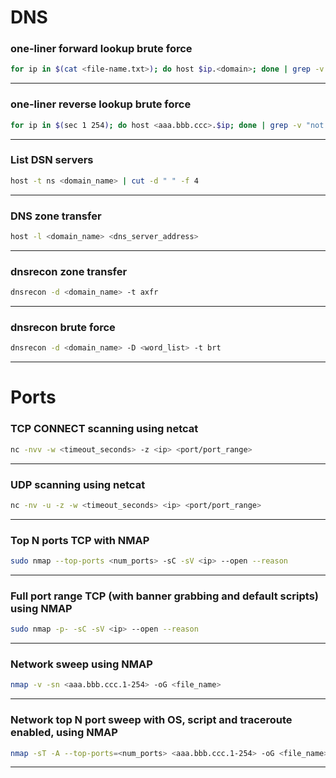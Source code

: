 # DNS

### one-liner forward lookup brute force
```bash
for ip in $(cat <file-name.txt>); do host $ip.<domain>; done | grep -v "not found"
```
---
### one-liner reverse lookup brute force
```bash
for ip in $(sec 1 254); do host <aaa.bbb.ccc>.$ip; done | grep -v "not found"
```
---
### List DSN servers
```bash
host -t ns <domain_name> | cut -d " " -f 4
```
---
### DNS zone transfer
```bash
host -l <domain_name> <dns_server_address>
```
---
### dnsrecon zone transfer
```bash
dnsrecon -d <domain_name> -t axfr
```
---
### dnsrecon brute force
```bash
dnsrecon -d <domain_name> -D <word_list> -t brt
```
---
# Ports

### TCP CONNECT scanning using netcat
```bash
nc -nvv -w <timeout_seconds> -z <ip> <port/port_range>
```
---
### UDP scanning using netcat
```bash
nc -nv -u -z -w <timeout_seconds> <ip> <port/port_range>
```
---
### Top N ports TCP with NMAP
```bash
sudo nmap --top-ports <num_ports> -sC -sV <ip> --open --reason
```
---
### Full port range TCP (with banner grabbing and default scripts) using NMAP
```bash
sudo nmap -p- -sC -sV <ip> --open --reason
```
---
### Network sweep using NMAP
```bash
nmap -v -sn <aaa.bbb.ccc.1-254> -oG <file_name>
```
---
### Network top N port sweep with OS, script and traceroute enabled, using NMAP
```bash
nmap -sT -A --top-ports=<num_ports> <aaa.bbb.ccc.1-254> -oG <file_name>
```
---